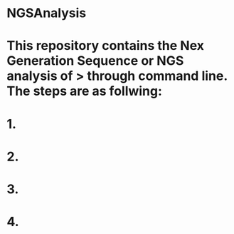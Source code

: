 # NGSAnalysis
# This repository contains the Nex Generation Sequence or NGS analysis of > through command line. The steps are as follwing: 
# 1.
# 2.
# 3.
# 4.
